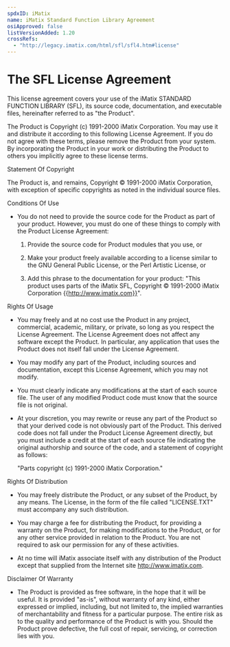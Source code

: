 ```yaml
---
spdxID: iMatix
name: iMatix Standard Function Library Agreement
osiApproved: false
listVersionAdded: 1.20
crossRefs: 
  - "http://legacy.imatix.com/html/sfl/sfl4.htm#license"
---
```


# The SFL License Agreement

This license agreement covers your use of the iMatix STANDARD FUNCTION LIBRARY (SFL), its source code, documentation, and executable files, hereinafter referred to as "the Product".

The Product is Copyright (c) 1991-2000 iMatix Corporation. You may use it and distribute it according to this following License Agreement. If you do not agree with these terms, please remove the Product from your system. By incorporating the Product in your work or distributing the Product to others you implicitly agree to these license terms.

Statement Of Copyright

The Product is, and remains, Copyright © 1991-2000 iMatix Corporation, with exception of specific copyrights as noted in the individual source files.

Conditions Of Use

- You do not need to provide the source code for the Product as part of your product. However, you must do one of these things to comply with the Product License Agreement:
  1. Provide the source code for Product modules that you use, or

  2. Make your product freely available according to a license similar to the GNU General Public License, or the Perl Artistic License, or

  3. Add this phrase to the documentation for your product: "This product uses parts of the iMatix SFL, Copyright © 1991-2000 iMatix Corporation {{http://www.imatix.com}}".

Rights Of Usage

- You may freely and at no cost use the Product in any project, commercial, academic, military, or private, so long as you respect the License Agreement. The License Agreement does not affect any software except the Product. In particular, any application that uses the Product does not itself fall under the License Agreement.

- You may modify any part of the Product, including sources and documentation, except this License Agreement, which you may not modify.

- You must clearly indicate any modifications at the start of each source file. The user of any modified Product code must know that the source file is not original.

-
  At your discretion, you may rewrite or reuse any part of the Product so that your derived code is not obviously part of the Product. This derived code does not fall under the Product License Agreement directly, but you must include a credit at the start of each source file indicating the original authorship and source of the code, and a statement of copyright as follows:

  "Parts copyright (c) 1991-2000 iMatix Corporation."

Rights Of Distribution

- You may freely distribute the Product, or any subset of the Product, by any means. The License, in the form of the file called "LICENSE.TXT" must accompany any such distribution.

- You may charge a fee for distributing the Product, for providing a warranty on the Product, for making modifications to the Product, or for any other service provided in relation to the Product. You are not required to ask our permission for any of these activities.

- At no time will iMatix associate itself with any distribution of the Product except that supplied from the Internet site http://www.imatix.com.

Disclaimer Of Warranty

- The Product is provided as free software, in the hope that it will be useful. It is provided "as-is", without warranty of any kind, either expressed or implied, including, but not limited to, the implied warranties of merchantability and fitness for a particular purpose. The entire risk as to the quality and performance of the Product is with you. Should the Product prove defective, the full cost of repair, servicing, or correction lies with you.
